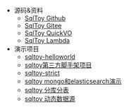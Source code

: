 * 源码&资料
  * [SqlToy Github](https://github.com/sagframe/sagacity-sqltoy)
  * [SqlToy Gitee](https://gitee.com/sagacity/sagacity-sqltoy)
  * [SqlToy QuickVO](https://gitee.com/sagacity/maven-quickvo-plugin)
  * [SqlToy Lambda](https://gitee.com/momoljw/sqltoy-lambda)
* 演示项目
  * [sqltoy-helloworld](https://gitee.com/sagacity/sqltoy-helloworld)
  * [sqltoy第三方脚手架项目](https://gitee.com/momoljw/sss-rbac-admin)
  * [sqltoy-strict](https://gitee.com/sagacity/sqltoy-strict)
  * [sqltoy mongo和elasticsearch演示](https://gitee.com/sagacity/sqltoy-showcase/tree/master/trunk/sqltoy-nosql)
  * [sqltoy 分库分表](https://gitee.com/sagacity/sqltoy-showcase/tree/master/trunk/sqltoy-sharding)
  * [sqltoy 动态数据源](https://gitee.com/sagacity/sqltoy-showcase/tree/master/trunk/sqltoy-dynamic-datasource)